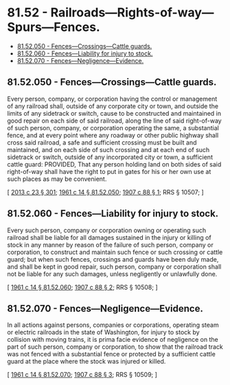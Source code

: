 # 81.52 - Railroads—Rights-of-way—Spurs—Fences.
* [81.52.050 - Fences—Crossings—Cattle guards.](#8152050---fencescrossingscattle-guards)
* [81.52.060 - Fences—Liability for injury to stock.](#8152060---fencesliability-for-injury-to-stock)
* [81.52.070 - Fences—Negligence—Evidence.](#8152070---fencesnegligenceevidence)
## 81.52.050 - Fences—Crossings—Cattle guards.
Every person, company, or corporation having the control or management of any railroad shall, outside of any corporate city or town, and outside the limits of any sidetrack or switch, cause to be constructed and maintained in good repair on each side of said railroad, along the line of said right-of-way of such person, company, or corporation operating the same, a substantial fence, and at every point where any roadway or other public highway shall cross said railroad, a safe and sufficient crossing must be built and maintained, and on each side of such crossing and at each end of such sidetrack or switch, outside of any incorporated city or town, a sufficient cattle guard: PROVIDED, That any person holding land on both sides of said right-of-way shall have the right to put in gates for his or her own use at such places as may be convenient.

\[ [2013 c 23 § 301](http://lawfilesext.leg.wa.gov/biennium/2013-14/Pdf/Bills/Session%20Laws/Senate/5077-S.SL.pdf?cite=2013%20c%2023%20§%20301); [1961 c 14 § 81.52.050](http://leg.wa.gov/CodeReviser/documents/sessionlaw/1961c14.pdf?cite=1961%20c%2014%20§%2081.52.050); [1907 c 88 § 1](http://leg.wa.gov/CodeReviser/documents/sessionlaw/1907c88.pdf?cite=1907%20c%2088%20§%201); RRS § 10507; \]

## 81.52.060 - Fences—Liability for injury to stock.
Every such person, company or corporation owning or operating such railroad shall be liable for all damages sustained in the injury or killing of stock in any manner by reason of the failure of such person, company or corporation, to construct and maintain such fence or such crossing or cattle guard; but when such fences, crossings and guards have been duly made, and shall be kept in good repair, such person, company or corporation shall not be liable for any such damages, unless negligently or unlawfully done.

\[ [1961 c 14 § 81.52.060](http://leg.wa.gov/CodeReviser/documents/sessionlaw/1961c14.pdf?cite=1961%20c%2014%20§%2081.52.060); [1907 c 88 § 2](http://leg.wa.gov/CodeReviser/documents/sessionlaw/1907c88.pdf?cite=1907%20c%2088%20§%202); RRS § 10508; \]

## 81.52.070 - Fences—Negligence—Evidence.
In all actions against persons, companies or corporations, operating steam or electric railroads in the state of Washington, for injury to stock by collision with moving trains, it is prima facie evidence of negligence on the part of such person, company or corporation, to show that the railroad track was not fenced with a substantial fence or protected by a sufficient cattle guard at the place where the stock was injured or killed.

\[ [1961 c 14 § 81.52.070](http://leg.wa.gov/CodeReviser/documents/sessionlaw/1961c14.pdf?cite=1961%20c%2014%20§%2081.52.070); [1907 c 88 § 3](http://leg.wa.gov/CodeReviser/documents/sessionlaw/1907c88.pdf?cite=1907%20c%2088%20§%203); RRS § 10509; \]

